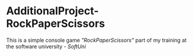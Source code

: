 # AdditionalProject-RockPaperScissors

This is a simple console game _*"RockPaperScissors"*_ part of my training at the software university - _*SoftUni*_
